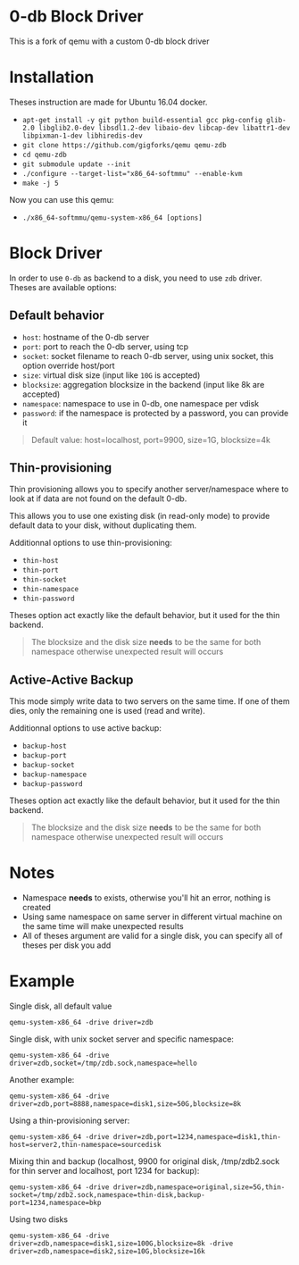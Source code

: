 # 0-db Block Driver
This is a fork of qemu with a custom 0-db block driver

# Installation
Theses instruction are made for Ubuntu 16.04 docker.

- `apt-get install -y git python build-essential gcc pkg-config glib-2.0 libglib2.0-dev libsdl1.2-dev libaio-dev libcap-dev libattr1-dev libpixman-1-dev libhiredis-dev`
- `git clone https://github.com/gigforks/qemu qemu-zdb`
- `cd qemu-zdb`
- `git submodule update --init`
- `./configure --target-list="x86_64-softmmu" --enable-kvm`
- `make -j 5`

Now you can use this qemu:
- `./x86_64-softmmu/qemu-system-x86_64 [options]`

# Block Driver
In order to use `0-db` as backend to a disk, you need to use `zdb` driver. Theses are available options:

## Default behavior
- `host`: hostname of the 0-db server
- `port`: port to reach the 0-db server, using tcp
- `socket`: socket filename to reach 0-db server, using unix socket, this option override host/port
- `size`: virtual disk size (input like `10G` is accepted)
- `blocksize`: aggregation blocksize in the backend (input like 8k are accepted)
- `namespace`: namespace to use in 0-db, one namespace per vdisk
- `password`: if the namespace is protected by a password, you can provide it

> Default value: host=localhost, port=9900, size=1G, blocksize=4k

## Thin-provisioning
Thin provisioning allows you to specify another server/namespace where to look at if data are not found on the default 0-db.

This allows you to use one existing disk (in read-only mode) to provide default data to your disk, without duplicating them.

Additionnal options to use thin-provisioning:
- `thin-host`
- `thin-port`
- `thin-socket`
- `thin-namespace`
- `thin-password`

Theses option act exactly like the default behavior, but it used for the thin backend.

> The blocksize and the disk size **needs** to be the same for both namespace otherwise unexpected result will occurs

## Active-Active Backup
This mode simply write data to two servers on the same time. If one of them dies, only the remaining one is used (read and write).

Additionnal options to use active backup:
- `backup-host`
- `backup-port`
- `backup-socket`
- `backup-namespace`
- `backup-password`

Theses option act exactly like the default behavior, but it used for the thin backend.

> The blocksize and the disk size **needs** to be the same for both namespace otherwise unexpected result will occurs

# Notes
- Namespace **needs** to exists, otherwise you'll hit an error, nothing is created
- Using same namespace on same server in different virtual machine on the same time will make unexpected results
- All of theses argument are valid for a single disk, you can specify all of theses per disk you add

# Example
Single disk, all default value
```
qemu-system-x86_64 -drive driver=zdb
```

Single disk, with unix socket server and specific namespace:
```
qemu-system-x86_64 -drive driver=zdb,socket=/tmp/zdb.sock,namespace=hello
```

Another example:
```
qemu-system-x86_64 -drive driver=zdb,port=8888,namespace=disk1,size=50G,blocksize=8k
```

Using a thin-provisioning server:
```
qemu-system-x86_64 -drive driver=zdb,port=1234,namespace=disk1,thin-host=server2,thin-namespace=sourcedisk
```

Mixing thin and backup (localhost, 9900 for original disk, /tmp/zdb2.sock for thin server and localhost, port 1234 for backup):
```
qemu-system-x86_64 -drive driver=zdb,namespace=original,size=5G,thin-socket=/tmp/zdb2.sock,namespace=thin-disk,backup-port=1234,namespace=bkp
```

Using two disks
```
qemu-system-x86_64 -drive driver=zdb,namespace=disk1,size=100G,blocksize=8k -drive driver=zdb,namespace=disk2,size=10G,blocksize=16k
```
